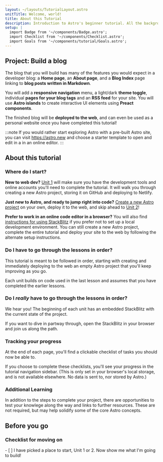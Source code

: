 ```yaml
---
layout: ~/layouts/TutorialLayout.astro
unitTitle: Welcome, world!
title: About this Tutorial
description: Introduction to Astro's beginner tutorial. All the background knowledge you need to get started!
setup: |
  import Badge from '~/components/Badge.astro';
  import Checklist from '~/components/Checklist.astro';
  import Goals from '~/components/tutorial/Goals.astro';
---
```

## Project: Build a blog

The blog that you will build has many of the features you would expect in a developer blog: a **Home page**, an **About page**, and a **Blog Index** page linking to **blog posts written in Markdown**. 

You will add a **responsive navigation** menu, a light/dark **theme toggle**, individual **pages for your blog tags** and an **RSS feed** for your site. You will use **Astro islands** to create interactive UI elements using **Preact components**.


The finished blog will be **deployed to the web**, and can even be used as a personal website once you have completed this tutorial!


:::note
If you would rather start exploring Astro with a pre-built Astro site, you can visit https://astro.new and choose a starter template to open and edit in a in an online editor.
::: 

## About this tutorial

### Where do I start?

**New to web dev?** [Unit 1](/en/tutorial/1-setup/) will make sure you have the development tools and online accounts you'll need to complete the tutorial. It will walk you through creating a new Astro project, storing it on GitHub and deploying to Netlify.

**Just new to Astro, and ready to jump right into code?** [Create a new Astro project](/en/install/auto/) on your own, deploy it to the web, and skip ahead to [Unit 2](/en/tutorial/2-pages/)!

**Prefer to work in an online code editor in a browser?** You will also find [instructions for using StackBlitz](/en/tutorial/stackblitz/) if you prefer not to set up a local development environment. You can still create a new Astro project, complete the entire tutorial and deploy your site to the web by following the alternate setup instructions.

### Do I have to go through the lessons in order?

This tutorial is meant to be followed in order, starting with creating and immediately deploying to the web an empty Astro project that you'll keep improving as you go. 

Each unit builds on code used in the last lesson and assumes that you have completed the earlier lessons.

### Do I _really_ have to go through the lessons in order?

We hear you! The beginning of each unit has an embedded StackBlitz with the current state of the project. 

If you want to dive in partway through, open the StackBlitz in your browser and join us along the path.

### Tracking your progress

At the end of each page, you'll find a clickable checklist of tasks you should now be able to.

If you choose to complete these checklists, you'll see your progress in the tutorial navigation sidebar. (This is only set in your browser's local storage, and is not available elsewhere. No data is sent to, nor stored by Astro.) 

### Additional Learning

In addition to the steps to complete your project, there are opportunities to test your knowlege along the way and links to further resources. These are not required, but may help solidify some of the core Astro concepts.

## Before you go

### Checklist for moving on

<Checklist key="introduction">
- [ ] I have picked a place to start, Unit 1 or 2. Now show me what I'm going to build!
</Checklist>
